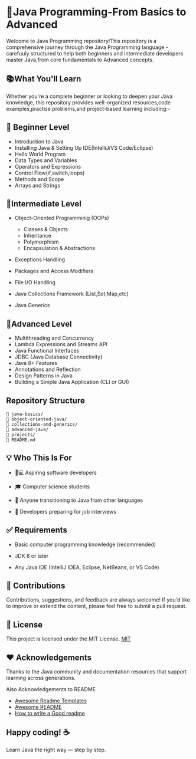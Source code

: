 
# 🧠Java Programming-From Basics to Advanced

Welcome to Java Programming repository!This repository is a comprehensive journey through the Java Programming language - carefuuly structured to help both beginners and intermediate developers master Java,from core fundamentals to Advanced concepts.


## 📚What You'll Learn

Whether you're a complete beginner or looking to deepen your Java knowledge, this repository provides well-organized resources,code examples,practise problems,and project-based learning including:-

## 🚀 Beginner Level
* Introduction to Java
* Installing Java & Setting Up IDE(IntelliJ/VS Code/Eclipse)
* Hello World Program
* Data Types and Variables
* Operators and Expressions
* Control Flow(if,switch,loops)
* Methods and Scope
* Arrays and Strings

## 🧱Intermediate Level
* Object-Oriented Programminig (OOPs)

    * Classes & Objects
    * Inheritance
    * Polymorphism
    * Encapsulation & Abstractions

* Exceptions Handling
* Packages and Access Modifiers
* File I/O Handling
* Java Collections Framework (List,Set,Map,etc)
* Java Generics

## 🧠Advanced Level
* Multithreading and Concurrency
* Lambda Expressions and Streams API
* Java Functional Interfaces
* JDBC (Java Database Connectivity)
* Java 8+ Features
* Annotations and Reflection
* Design Patterns in Java
* Building a Simple Java Application (CLI or GUI)


## Repository Structure

    📁 java-basics/ 
    📁 object-oriented-java/
    📁 collections-and-generics/
    📁 advanced-java/
    📁 projects/
    📄 README.md

## 💡 Who This Is For
* 🧑💻 Aspiring software developers

* 🎓 Computer science students

* 🔁 Anyone transitioning to Java from other languages

* 🧪 Developers preparing for job interviews

## ✅ Requirements
* Basic computer programming knowledge (recommended)

* JDK 8 or later

* Any Java IDE (IntelliJ IDEA, Eclipse, NetBeans, or VS Code)
## 🤝 Contributions
Contributions, suggestions, and feedback are always welcome!
If you'd like to improve or extend the content, please feel free to submit a pull request.


## 📜 License
This project is licensed under the MIT License.
[MIT](https://choosealicense.com/licenses/mit/)


## ❤️ Acknowledgements
Thanks to the Java community and documentation resources that support learning across generations.

Also Acknowledgements to README 
 - [Awesome Readme Templates](https://awesomeopensource.com/project/elangosundar/awesome-README-templates)
 - [Awesome README](https://github.com/matiassingers/awesome-readme)
 - [How to write a Good readme](https://bulldogjob.com/news/449-how-to-write-a-good-readme-for-your-github-project)


## Happy coding! ☕
Learn Java the right way — step by step.

